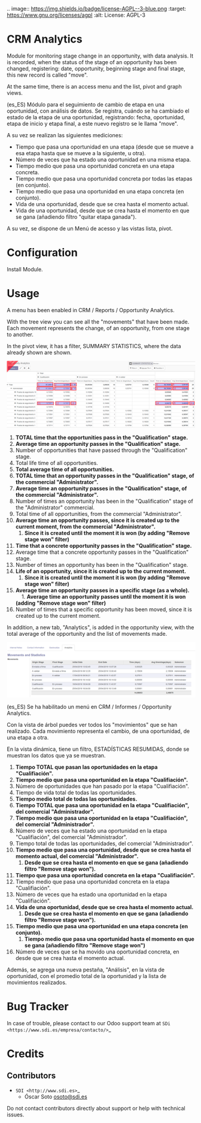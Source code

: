 .. image:: https://img.shields.io/badge/license-AGPL--3-blue.png
   :target: https://www.gnu.org/licenses/agpl
   :alt: License: AGPL-3

CRM Analytics
=============

Module for monitoring stage change in an opportunity, with data analysis.
It is recorded, when the status of the stage of an opportunity has been changed, registering: date, opportunity, beginning stage and final stage, this new record is called "move".

At the same time, there is an access menu and the list, pivot and graph views.

(es_ES)
Módulo para el seguimiento de cambio de etapa en una oportunidad, con análisis de datos.
Se registra, cuándo se ha cambiado el estado de la etapa de una oportunidad, registrando: fecha, oportunidad, etapa de inicio y etapa final, a este nuevo registro se le llama "move".

A su vez se realizan las siguientes mediciones:

* Tiempo que pasa una oportunidad en una etapa (desde que se mueve a esa etapa hasta que se mueve a la siguiente, u otra).
* Número de veces que ha estado una oportunidad en una misma etapa.
* Tiempo medio que pasa una oportunidad concreta en una etapa concreta.
* Tiempo medio que pasa una oportunidad concreta por todas las etapas (en conjunto).
* Tiempo medio que pasa una oportunidad en una etapa concreta (en conjunto).
* Vida de una oportunidad, desde que se crea hasta el momento actual.
* Vida de una oportunidad, desde que se crea hasta el momento en que se gana (añadiendo filtro "quitar etapa ganada").

A su vez, se dispone de un Menú de acesso y las vistas lista, pivot.

Configuration
=============
Install Module.

Usage
=====
A menu has been enabled in CRM / Reports / Opportunity Analytics.

With the tree view you can see all the "movements" that have been made. Each movement represents the change, of an opportunity, from one stage to another.

In the pivot view, it has a filter, SUMMARY STATISTICS, where the data already shown are shown.

![Image Pivot View](./static/description/img/pivot_view.png)

1. **TOTAL time that the opportunities pass in the "Qualification" stage.**
1. **Average time an opportunity passes in the "Qualification" stage.**
1. Number of opportunities that have passed through the "Qualification" stage.
1. Total life time of all opportunities.
1. **Total average time of all opportunities.**
1. **TOTAL time that an opportunity passes in the "Qualification" stage, of the commercial "Administrator".**
1. **Average time an opportunity passes in the "Qualification" stage, of the commercial "Administrator".**
1. Number of times an opportunity has been in the "Qualification" stage of the "Administrator" commercial.
1. Total time of all opportunities, from the commercial "Administrator".
1. **Average time an opportunity passes, since it is created up to the current moment, from the commercial "Administrator".**
    1. **Since it is created until the moment it is won (by adding "Remove stage won" filter)**
1. **Time that a concrete opportunity passes in the "Qualification" stage.**
1. Average time that a concrete opportunity passes in the "Qualification" stage.
1. Number of times an opportunity has been in the "Qualification" stage.
1. **Life of an opportunity, since it is created up to the current moment.**
    1. **Since it is created until the moment it is won (by adding "Remove stage won" filter)**
1. **Average time an opportunity passes in a specific stage (as a whole).**
    1. **Average time an opportunity passes until the moment it is won (adding "Remove stage won" filter)**
1. Number of times that a specific opportunity has been moved, since it is created up to the current moment.

In addition, a new tab, "Analytics", is added in the opportunity view, with the total average of the opportunity and the list of movements made.

![Image Pivot View](./static/description/img/analytics_view_in_lead.png)

(es_ES)
Se ha habilitado un menú en CRM / Informes / Opportunity Analytics.

Con la vista de árbol puedes ver todos los "movimientos" que se han realizado. Cada movimiento representa el cambio, de una oportunidad, de una etapa a otra.

En la vista dinámica, tiene un filtro, ESTADÍSTICAS RESUMIDAS, donde se muestran los datos que ya se muestran.


1. **Tiempo TOTAL que pasan las oportunidades en la etapa "Cualifiación".**
1. **Tiempo medio que pasa una oportunidad en la etapa "Cualifiación".**
1. Número de oportunidades que han pasado por la etapa "Cualifiación".
1. Tiempo de vida total de todas las oportunidades.
1. **Tiempo medio total de todas las oportunidades.**
1. **Tiempo TOTAL que pasa una oportunidad en la etapa "Cualifiación", del comercial "Administrador".**
1. **Tiempo medio que pasa una oportunidad en la etapa "Cualifiación", del comercial "Administrador".**
1. Número de veces que ha estado una oportunidad en la etapa "Cualifiación", del comercial "Administrador".
1. Tiempo total de todas las oportunidades, del comercial "Administrador".
1. **Tiempo medio que pasa una oportunidad, desde que se crea hasta el momento actual, del comercial "Administrador".**
    1. **Desde que se crea hasta el momento en que se gana (añadiendo filtro "Remove stage won").**
1. **Tiempo que pasa una oportunidad concreta en la etapa "Cualifiación".**
1. Tiempo medio que pasa una oportunidad concreta en la etapa "Cualifiación".
1. Número de veces que ha estado una oportunidad en la etapa "Cualifiación".
1. **Vida de una oportunidad, desde que se crea hasta el momento actual.**
    1. **Desde que se crea hasta el momento en que se gana (añadiendo filtro "Remove stage won").**
1. **Tiempo medio que pasa una oportunidad en una etapa concreta (en conjunto).**
    1. **Tiempo medio que pasa una oportunidad hasta el momento en que se gana (añadiendo filtro "Remove stage won")**
1. Número de veces que se ha movido una oportunidad concreta, en desde que se crea hasta el momento actual.

Además, se agrega una nueva pestaña, "Análisis", en la vista de oportunidad, con el promedio total de la oportunidad y la lista de movimientos realizados.

Bug Tracker
===========

In case of trouble, please contact to our Odoo support team at `SDi <https://www.sdi.es/empresa/contacto/>`_

Credits
=======

Contributors
------------

* `SDI <http://www.sdi.es>`_
  * Óscar Soto <osoto@sdi.es>

Do not contact contributors directly about support or help with technical issues.
